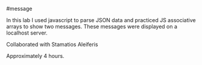 #message 

In this lab I used javascript to parse JSON data and practiced JS associative arrays
to show two messages. These messages were displayed on a localhost server.

Collaborated with Stamatios Aleiferis

Approximately 4 hours.